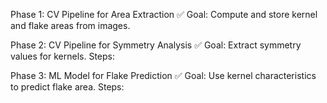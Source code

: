 Phase 1: CV Pipeline for Area Extraction
✅ Goal: Compute and store kernel and flake areas from images.

Phase 2: CV Pipeline for Symmetry Analysis
✅ Goal: Extract symmetry values for kernels.
Steps:

Phase 3: ML Model for Flake Prediction
✅ Goal: Use kernel characteristics to predict flake area.
Steps: